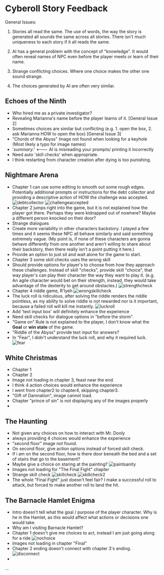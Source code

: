 # Cyberoll Story Feedback

General Issues: 

1. Stories all read the same. The use of words, the way the story is generated all sounds the same across all stories. There isn't much uniqueness to each story if it all reads the same. 

2. AI has a general problem with the concept of "knowledge". It would often reveal names of NPC even before the player meets or learn of their name.

3. Strange conflicting choices. Where one choice makes the other one sound strange. 

4. The choices generated by AI are often very similar.

## Echoes of the Ninth
- Who hired me as a private investigator? 
- Revealing Marianna's name before the player learns of it. [General Issue 2]
- Sometimes choices are similar but conflicting (e.g. 1. open the box, 2. ask Marianna HOW to open the box) [General Issue 3]
- "Chords of the Abyss" Image not found when looking for a keyhole (Most likely a typo for image names)
- '_summary:_' <--- AI is misreading your prompts/ printing it incorrectly
- Need auto 'skill checks' when appropriate. 
- I think restarting from character creation after dying is too punishing.

## Nightmare Arena
- Chapter 1 can use some editing to smooth out some rough edges. Potentially additional prompts or instructions for the debt collector and providing a descriptive action of HOW the challenge was accepted.
![debtcollector](/cyberoll_feedback/images/squid%20game,%20debt%20collector.png)
![challengeaccepted](///cyberoll_feedback/images/squid%20game,%20accept%20challenge%20issue.png) 
- Chapter 2 jumps right into the game, but it is not explained how the player got there. Perhaps they were kidnapped out of nowhere? Maybe a different person knocked on their door?
- Strange dialogues
- Create more variability in other characters backstory. I played a few times and it seems these NPC all behave similarly and said something extremely vague. (My point is, if none of these characters are gonna behave differently from one another and aren't willing to share about their backstory, then there really isn't a point putting it here.)
- Provide an option to just sit and wait alone for the game to start.
- Chapter 3 some skill checks uses the wrong skill
- Should provide options for player's to choose from how they approach these challenges. Instead of skill "checks", provide skill "choice", that way player's can play their character the way they want to play it. (e.g. An agile character would bet on their strength, instead, they would take advantage of the dexterity to get around obstacles.)
![strengthcheck](/cyberoll_feedback/images/squid%20game,%20strength%20check.png)
- Chapter 4 riddle game, R'lyeh
![wrongskillcheck](/cyberoll_feedback/images/squid%20game,%20wrong%20skill%20used%20in%20skills%20checks.png)
- The luck roll is ridiculous, after solving the riddle renders the riddle pointless, as my ability to solve riddle is not rewarded nor is it important, because a failed roll will kill me instantly.
![luckroll](/cyberoll_feedback/images/squid%20game,%20luck%20roll.png) 
- Add 'text input box' will definitely enhance the experience
- Need skill checks for dialogue options in "before the storm".
- "Game on" Rule is not explained to the player, I don't know what the **Goal** or **win state** of the game.
- "Riddle of the Abyss" provide text input for answers?
- In "Fear", I didn't understand the luck roll, and why it required luck.
![fear](/cyberoll_feedback/images/fear.png)

## White Christmas
- Chapter 1
- Chapter 2
- Image not loading in chapter 3, feast near the end. 
- I think 4 action choices would enhance the experience
- I went from chapter2 to chapter4, skipping chapter3.
- "Gift of Damnation", image cannot load.
- Chapter "prince of sin" is not displaying any of the images properly
- 

## The Haunting
- Not given any choices on how to interact with Mr. Dooly
- always providing 4 choices would enhance the experience
- "second floor" image not found.
- On second floor, give action options instead of forced skill check. 
- If i am on the second floor, how is there door beneath the bed and a set of stairs that go to the basement?
- Maybe give a choice on staring at the painting?
![paintsanity](/cyberoll_feedback/images/the%20haunting,%202nd%20floor,%20sanity%20check.png)
- Images not loading for "The Final Fight" chapter
- Strange skill check
![skillcheck](/cyberoll_feedback/images/the%20haunting,%20the%20final%20fight,%20strange%20skill%20check.png)
![skillcheck2](/cyberoll_feedback/images/the%20haunting,%20the%20final%20fight,%20confusing%20skill%20check.png)
- The whole "Final Fight" just doesn't feel fair? I make a successful roll to attack, but forced to make another roll to land the hit.


## The Barnacle Hamlet Enigma
- Intro doesn't tell what the goal / purpose of the player character. Why is he in the Hamlet, as this would affect what actions or decisions one would take.
- Why am I visiting Barnacle Hamlet?
- Chapter 1 doesn't give me choices to act, instead I am just going along for a ride
![nochoice](/cyberoll_feedback/images/hamlet,%201st%20chapter,%20no%20choices%20given.png)
- Images not loading in chapter "Final"
- Chapter 2 ending doesn't connect with chapter 3's ending.
![disconnect](/cyberoll_feedback/images/hamlet,%20chapter%20ending%20disconnect.png)
- 
 ...

